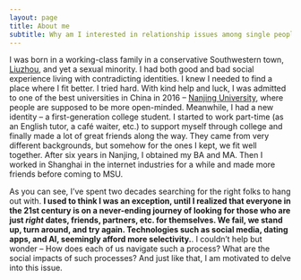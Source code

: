 ```yaml
---
layout: page
title: About me
subtitle: Why am I interested in relationship issues among single people?
---
```


I was born in a working-class family in a conservative Southwestern town, [Liuzhou](https://en.wikipedia.org/wiki/Liuzhou), and yet a sexual minority. I had both good and bad social experience living with contradicting identities. I knew I needed to find a place where I fit better. I tried hard. With kind help and luck, I was admitted to one of the best universities in China in 2016 – [Nanjing University](https://en.wikipedia.org/wiki/Nanjing_University), where people are supposed to be more open-minded. Meanwhile, I had a new identity – a first-generation college student. I started to work part-time (as an English tutor, a café waiter, etc.) to support myself through college and finally made a lot of great friends along the way. They came from very different backgrounds, but somehow for the ones I kept, we fit well together. After six years in Nanjing, I obtained my BA and MA. Then I worked in Shanghai in the internet industries for a while and made more friends before coming to MSU.

As you can see, I’ve spent two decades searching for the right folks to hang out with. **I used to think I was an exception, until I realized that everyone in the 21st century is on a never-ending journey of looking for those who are just *right* dates, friends, partners, etc. for themselves. We fail, we stand up, turn around, and try again. Technologies such as social media, dating apps, and AI, seemingly afford more selectivity.**. I couldn’t help but wonder – How does each of us navigate such a process? What are the social impacts of such processes? And just like that, I am motivated to delve into this issue. 
